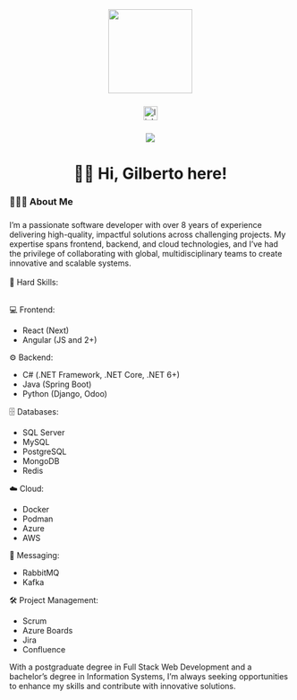 <div align="center">
  <img height="150" src="https://avatars.githubusercontent.com/u/29711478?v=4"  />
</div>

###

<div align="center">
  <img src="https://img.shields.io/static/v1?message=LinkedIn&logo=linkedin&label=&color=0077B5&logoColor=white&labelColor=&style=for-the-badge" height="25" alt="linkedin logo"  />
</div>

###

<div align="center">
  <img src="https://visitor-badge.laobi.icu/badge?page_id=maurodesouza.maurodesouza&"  />
</div>

###

<h1 align="center">👋🏾 Hi, Gilberto here!</h1>

###

<h3 align="left">🧑🏾‍💻  About Me</h3>

###

<div class="RfZFLXPbAHSdawCFJVfXlheQHyJrgEpCKJFMFEs full-width" style="" dir="ltr" tabindex="-1">
I’m a passionate software developer with over 8 years of experience delivering high-quality, impactful solutions across challenging projects. My expertise spans frontend, backend, and cloud technologies, and I’ve had the privilege of collaborating with global, multidisciplinary teams to create innovative and scalable systems.
  
<br/>
<br/>
🔧 Hard Skills:
<br/>
<br/>
  
💻 Frontend:
  - React (Next)
  - Angular (JS and 2+)

⚙️ Backend:
- C# (.NET Framework, .NET Core, .NET 6+)
- Java (Spring Boot)
- Python (Django, Odoo)

🗄️ Databases:
- SQL Server
- MySQL
- PostgreSQL
- MongoDB
- Redis

☁️ Cloud:
- Docker
- Podman
- Azure
- AWS

📡 Messaging:
- RabbitMQ
- Kafka

🛠️ Project Management:
- Scrum
- Azure Boards
- Jira
- Confluence

With a postgraduate degree in Full Stack Web Development and a bachelor’s degree in Information Systems, I’m always seeking opportunities to enhance my skills and contribute with innovative solutions.<!----></span>
<br/>
<br/>
</div>

###
